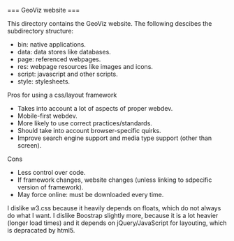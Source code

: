 === GeoViz website ===

This directory contains the GeoViz website. The following descibes the subdirectory structure:

- bin: native applications.
- data: data stores like databases.
- page: referenced webpages.
- res: webpage resources like images and icons.
- script: javascript and other scripts.
- style: stylesheets.




Pros for using a css/layout framework

- Takes into account a lot of aspects of proper webdev.
- Mobile-first webdev.
- More likely to use correct practices/standards.
- Should take into account browser-specific quirks.
- Improve search engine support and media type support (other than screen).

Cons

- Less control over code.
- If framework changes, website changes (unless linking to sdpecific version of framework).
- May force online: must be downloaded every time.



I dislike w3.css because it heavily depends on floats, which do not always do what I want.
I dislike Boostrap slightly more, because it is a lot heavier (longer load times) and it depends on jQuery/JavaScript for layouting, which is depracated by html5.
